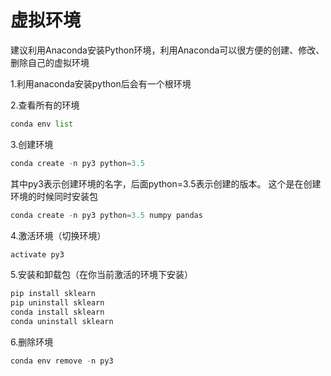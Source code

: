 # 虚拟环境

建议利用Anaconda安装Python环境，利用Anaconda可以很方便的创建、修改、删除自己的虚拟环境

1.利用anaconda安装python后会有一个根环境

2.查看所有的环境

```python
conda env list
```

3.创建环境

```python
conda create -n py3 python=3.5
```

其中py3表示创建环境的名字，后面python=3.5表示创建的版本。
这个是在创建环境的时候同时安装包

```python
conda create -n py3 python=3.5 numpy pandas
```

4.激活环境（切换环境）

```python
activate py3
```

5.安装和卸载包（在你当前激活的环境下安装）

```python
pip install sklearn
pip uninstall sklearn
conda install sklearn
conda uninstall sklearn
```

6.删除环境

```python
conda env remove -n py3
```

